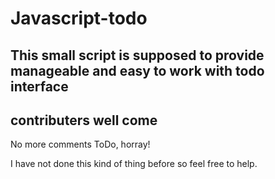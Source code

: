 # Javascript-todo

## This small script is supposed to provide manageable and easy to work with todo interface

## contributers well come

No more comments ToDo, horray!

I have not done this kind of thing before so feel free to help.
